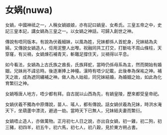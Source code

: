 # 女娲(nuwa)
女媧，中國神祗之一，人稱女媧娘娘，亦有記曰媧皇、女希氏。三皇五帝之中，史記三皇本記，講女媧為三皇之一。以女媧之神話，可歸入創世之神。

傳說有唔同版本。有說為伏羲細妹，以風為姓，兄妹都係人首蛇身，兄妹結為夫婦。又傳說女媧造人，佢用泥整人出嚟。祝融同共工打交，打斷咗不周山條柱，天穿窿，有災禍，女媧煉石補青天，斬鼇足撐住天，災禍得以平息。

如今看法，女媧為上古氏族之酋長，氏族拜蛇，當時仍係母系為主，然而開始有婚姻，兄妹尚不諱忌時。後逐漸捧上神檯。漢時有唔少記載，此後奉為保𧙗之神。補天之故，成為遮同繡補之神。做人為人始祖，同兄妹結婚，為婚姻之始，如此為化育繁衍之神。

女媧喺唐人地方，唔少都有拜。自古就以山西為先，有媧皇陵，歷來都受皇帝祀。

女媧伏羲不獨為中原傳說，苗人、瑤人，都有傳說。話女媧伏羲為兄妹，時洪水淹天下，坐葫蘆中漂流，避過一劫。當時天下已無人，兄妹結夫妻而繁衍。

女媧唔止造人，亦做萬物。正月初七人日之說，亦出自女媧，初一雞，初二狗，初三豬，初四羊，初五牛，初六馬，初七人，初八穀，見於東方朔占書。
